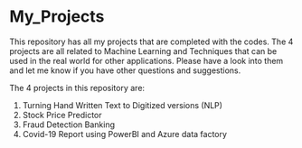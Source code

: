 # My_Projects

This repository has all my projects that are completed with the codes. The 4 projects are all related to Machine Learning and Techniques that can be used in the real world for other applications.
Please have a look into them and let me know if you have other questions and suggestions.

The 4 projects in this repository are:
 1) Turning Hand Written Text to Digitized versions (NLP)
 2) Stock Price Predictor
 3) Fraud Detection Banking
 4) Covid-19 Report using PowerBI and Azure data factory
